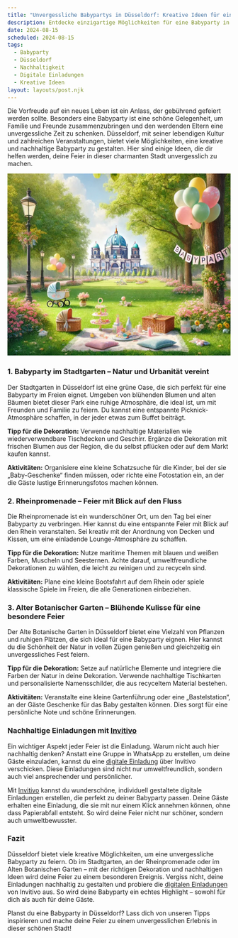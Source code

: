 ```yaml
---
title: "Unvergessliche Babypartys in Düsseldorf: Kreative Ideen für eine nachhaltige Feier"
description: Entdecke einzigartige Möglichkeiten für eine Babyparty in Düsseldorf, einschließlich nachhaltiger Dekorationstipps und personalisierten digitalen Einladungen.
date: 2024-08-15
scheduled: 2024-08-15
tags:
  - Babyparty
  - Düsseldorf
  - Nachhaltigkeit
  - Digitale Einladungen
  - Kreative Ideen
layout: layouts/post.njk
---
```


Die Vorfreude auf ein neues Leben ist ein Anlass, der gebührend gefeiert werden sollte. Besonders eine Babyparty ist eine schöne Gelegenheit, um Familie und Freunde zusammenzubringen und den werdenden Eltern eine unvergessliche Zeit zu schenken. Düsseldorf, mit seiner lebendigen Kultur und zahlreichen Veranstaltungen, bietet viele Möglichkeiten, eine kreative und nachhaltige Babyparty zu gestalten. Hier sind einige Ideen, die dir helfen werden, deine Feier in dieser charmanten Stadt unvergesslich zu machen.

![Babyparty im Park](/img/picnic-park.webp)

### 1. **Babyparty im Stadtgarten – Natur und Urbanität vereint**

Der Stadtgarten in Düsseldorf ist eine grüne Oase, die sich perfekt für eine Babyparty im Freien eignet. Umgeben von blühenden Blumen und alten Bäumen bietet dieser Park eine ruhige Atmosphäre, die ideal ist, um mit Freunden und Familie zu feiern. Du kannst eine entspannte Picknick-Atmosphäre schaffen, in der jeder etwas zum Buffet beiträgt.

**Tipp für die Dekoration:** Verwende nachhaltige Materialien wie wiederverwendbare Tischdecken und Geschirr. Ergänze die Dekoration mit frischen Blumen aus der Region, die du selbst pflücken oder auf dem Markt kaufen kannst.

**Aktivitäten:** Organisiere eine kleine Schatzsuche für die Kinder, bei der sie „Baby-Geschenke“ finden müssen, oder richte eine Fotostation ein, an der die Gäste lustige Erinnerungsfotos machen können.

### 2. **Rheinpromenade – Feier mit Blick auf den Fluss**

Die Rheinpromenade ist ein wunderschöner Ort, um den Tag bei einer Babyparty zu verbringen. Hier kannst du eine entspannte Feier mit Blick auf den Rhein veranstalten. Sei kreativ mit der Anordnung von Decken und Kissen, um eine einladende Lounge-Atmosphäre zu schaffen.

**Tipp für die Dekoration:** Nutze maritime Themen mit blauen und weißen Farben, Muscheln und Seesternen. Achte darauf, umweltfreundliche Dekorationen zu wählen, die leicht zu reinigen und zu recyceln sind.

**Aktivitäten:** Plane eine kleine Bootsfahrt auf dem Rhein oder spiele klassische Spiele im Freien, die alle Generationen einbeziehen.

### 3. **Alter Botanischer Garten – Blühende Kulisse für eine besondere Feier**

Der Alte Botanische Garten in Düsseldorf bietet eine Vielzahl von Pflanzen und ruhigen Plätzen, die sich ideal für eine Babyparty eignen. Hier kannst du die Schönheit der Natur in vollen Zügen genießen und gleichzeitig ein unvergessliches Fest feiern.

**Tipp für die Dekoration:** Setze auf natürliche Elemente und integriere die Farben der Natur in deine Dekoration. Verwende nachhaltige Tischkarten und personalisierte Namensschilder, die aus recyceltem Material bestehen.

**Aktivitäten:** Veranstalte eine kleine Gartenführung oder eine „Bastelstation“, an der Gäste Geschenke für das Baby gestalten können. Dies sorgt für eine persönliche Note und schöne Erinnerungen.

### **Nachhaltige Einladungen mit [Invitivo](https://invitivo.com/create)**

Ein wichtiger Aspekt jeder Feier ist die Einladung. Warum nicht auch hier nachhaltig denken? Anstatt eine Gruppe in WhatsApp zu erstellen, um deine Gäste einzuladen, kannst du eine [digitale Einladung](https://invitivo.com/) über Invitivo verschicken. Diese Einladungen sind nicht nur umweltfreundlich, sondern auch viel ansprechender und persönlicher.

Mit [Invitivo](https://invitivo.com/) kannst du wunderschöne, individuell gestaltete digitale Einladungen erstellen, die perfekt zu deiner Babyparty passen. Deine Gäste erhalten eine Einladung, die sie mit nur einem Klick annehmen können, ohne dass Papierabfall entsteht. So wird deine Feier nicht nur schöner, sondern auch umweltbewusster.

### **Fazit**

Düsseldorf bietet viele kreative Möglichkeiten, um eine unvergessliche Babyparty zu feiern. Ob im Stadtgarten, an der Rheinpromenade oder im Alten Botanischen Garten – mit der richtigen Dekoration und nachhaltigen Ideen wird deine Feier zu einem besonderen Ereignis. Vergiss nicht, deine Einladungen nachhaltig zu gestalten und probiere die [digitalen Einladungen](https://invitivo.com/) von Invitivo aus. So wird deine Babyparty ein echtes Highlight – sowohl für dich als auch für deine Gäste.

Planst du eine Babyparty in Düsseldorf? Lass dich von unseren Tipps inspirieren und mache deine Feier zu einem unvergesslichen Erlebnis in dieser schönen Stadt!
